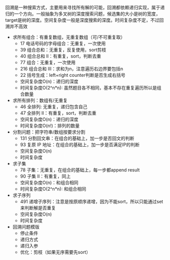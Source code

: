 回溯是一种搜索方式，主要用来寻找所有解的可能，回溯都依赖递归实现，属于递归的一个方向。一般抽象为多叉树的深度搜索问题，候选集的大小是树的宽度，target是树的深度。空间复杂度一般是深度搜索的深度。时间复杂度不定，不过回溯并不高效
- 求所有组合：有重复数组，无重复数组（可/不可重复取）
  - 17 电话号码的字母组合：无重复，一次使用
  - 39 组合总和：无重复，反复使用，sort剪枝
  - 40 组合总和 II：有重复，sort，判断去重
  - 77 组合：无重复，一次使用
  - 216 组合总和 III：求和为n，注意遍历右边界要包括n
  - 22 括号生成：left+right counter判断是否生成右括号
  - 空间复杂度O(n)：递归的深度
  - 时间复杂度O(2^n*n): 虽然题目各不相同，基本不存在重复遍历所以是组合数量
- 求所有排列：数组有/无重复
  - 46 全排列: 无重复，递归包含自己
  - 47 全排列 II：有重复，sort，判断去重
  - 空间复杂度O(n)：递归的深度
  - 时间复杂度O(n!)：排列的数量
- 分割问题：把字符串/数组按要求分割
  - 131 分割回文串：在组合的基础上，加一步是否回文的判断
  - 93 复原 IP 地址：在组合的基础上，加一步是否满足IP的判断
  - 空间复杂度O(n)
  - 时间复杂度
- 求子集
  - 78 子集：无重复，在组合的基础上，每一步都append result
  - 90 子集 II：有重复，同上
  - 空间复杂度O(n)：和组合相同
  - 时间复杂度O(2^n*n): 和组合相同
- 求子序列
  - 491 递增子序列：注意是按原顺序递增，因为不能sort，所以只能通过set来判断解是否重复
  - 空间复杂度O(n)
  - 时间复杂度
- 回溯问题模版
  - 停止条件
  - 递归方式
  - 递归入参
  - 优化：剪枝（如果无序需要先sort）

